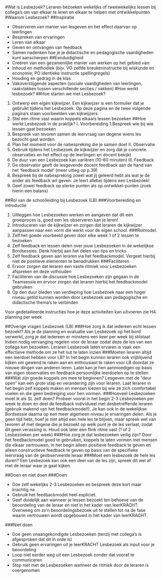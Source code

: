 
#Wat is Lesbezoek?
Leraren bezoeken wekelijks of tweewekelijks lessen bij collega’s om van elkaar te leren en elkaar te helpen met ontwikkelpunten
#Waarom Lesbezoek?
##Inspiratie
- Observeren van manier van lesgeven en het effect daarvan op leerlingen
- Bespreken van ervaringen
- Leren van elkaar
- Geven en ontvangen van feedback
- Samen nadenken hoe je je didactische en pedagogische vaardigheden kunt aanscherpen
##Eenduidigheid
- Creëren van een gezamenlijke manier van werken op het gebied van:
- Inhoud en methodiek (bijv. VO zelfde breukeninstructie bij wiskunde en economie; PO identieke instructie spellingregels)
- Houding en gedrag in de klas
- Vakoverstijgende aspecten (sociale vaardigheden van leerlingen, raakvlakken tussen verschillende secties / vakken)
#Hoe werkt lesbezoek?
##Hoe starten we met Lesbezoek?
1. Ontwerp een eigen kijkwijzer. Een kijkwijzer is een formulier dat je gebruikt tijdens het Lesbezoek. Op deze pagina en de twee volgende pagina’s staan voorbeelden van kijkwijzers.
2. Stel een ritme vast waarin koppels elkaars lessen bezoeken
##Hoe werkt Lesbezoek in de praktijk?
I. Voorbereiding
1.Bespreek wie bij wie lessen gaat bezoeken
2. Bespreek van tevoren samen de leervraag van degene wiens les bezocht gaat worden
3. Plan het moment voor de nabespreking die je samen doet
II. Observatie
1. Gebruik tijdens het Lesbezoek de kijkwijzer en zorg dat je concrete observaties en het effect op de leerlingen en docent bekijkt
2. De duur van een Lesbezoek kan variëren (10-60 minuten)
III. Feedback
1. De observator geeft de lesgevende docent feedback aan de hand van het ‘feedback model’ (meer uitleg op p.39)
2. Bespreek bij de nabespreking zowel wat jij geleerd hebt als wat je de ander als feedback wil geven. Je leert allebei tijdens een Lesbezoek!
3. Geef zowel feedback op sterke punten als op ontwikkel-punten (zoek hierin een balans)

##Rol van de schoolleiding bij Lesbezoek (LB)
###Voorbereiding en introductie
1. Uitleggen hoe Lesbezoeken werken en aangeven dat dit een groeiproces is, goed een les observeren kan je leren!
2. Introduceren van de kijkwijzer en zorgen dat leraren de kijkwijzer aanpassen naar een vorm die werkt voor de eigen school.
###Rolmodel. 
1. Zelf het goede voorbeeld geven door elke week 1 of 2 lessen te bezoeken
2. Zelf feedback en lessen delen over jouw Lesbezoeken in de wekelijkse Bordsessies. Denk hierbij aan het delen van tips en tricks
3. Zelf feedback geven aan leraren via het feedbackmodel. Vergeet hierbij niet de positieve elementen te benadrukken ###Faciliteren
1. Ervoor zorgen dat leraren een vaste ritmiek voor Lesbezoeken afspreken en deze volhouden
2. Faciliteren van de discussie hoe Lesbezoeken zijn gegaan in de Teamsessie en ervoor zorgen dat leraren hierbij het feedbackmodel gebruiken
3. Op den duur bieden van verdieping hoe Lesbezoek naar een hoger niveau getild kunnen worden door Lesbezoek aan pedagogische en didactische thema’s te verbinden 
 
Voor gedetailleerde instructies hoe je deze activiteiten kan uitvoeren zie H4. planning per week

##Overige vragen Lesbezoek (LB)
###Hoe zorg ik dat iedereen echt lessen bezoekt?
Als je de planning en evaluatie van Lesbezoek op het bord verwerkt, zorg je dat iedereen er minstens een keer per week bij stilstaat. Indien nodig vervanging regelen voor de leraar zodat deze de les van een collega kan bezoeken. Leraren Lesbezoek laten ervaren is vaak een effectieve methode om ze het nut te laten inzien 
###Moeten leraren altijd een leerdoel hebben voor LB?
In het begin kunnen leraren ook vrijblijvend kijken om gewend te raken aan en enthousiast te raken voor LB doordat ze nieuwe dingen van anderen leren. 
Later kan je hen aanmoedigen op basis van eigen observaties en feedback persoonlijke leerdoelen op te stellen
###Wat zijn goede koppels om mee te beginnen?
Lesgeven met de “deur open” kan een grote stap en verandering zijn voor leraren. Laat leraren in het begin zelf koppels maken en mensen kiezen bij wie ze zich comfortabel voelen en die geen bedreiging voor hen vormen.
###Hoeveel Lesbezoeken moet ik als SL zelf doen?
Probeer vooral in het begin 2-3 Lesbezoeken per week te doen en deel de feedback individueel met desbetreffende leraren (gebruik makend van het feedbackmodel!). Je kan ook in de wekelijkse Bordsessie daarna op een meer algemeen niveau je ervaringen delen. Als je geen tijd hebt, hoef je niet altijd een hele les te blijven, maar spreek wel van tevoren af met degene die je bezoekt op welk punt je de les verlaat, zodat dit geen verassing is. Houd ook later een flink ritme vast (1 of 2 Lesbezoeken per week)
###Hoe zorg je dat lesbezoeken veilig zijn?
Door het feedbackmodel goed te gebruiken, koppels te laten vormen met mensen die elkaar vertrouwen, in het begin alleen positieve feedback te geven en alleen constructieve feedback te geven op basis van de specifieke leervraag van de geobserveerde leraar
###Moet een lesbezoek de hele les duren?
Een Lesbezoek kan ook een deel van de les zijn, spreek dit wel af met de leraar waar je gaat kijken.

##Doen en niet doen
###Doen
- Doe zelf wekelijks 2-3 Lesbezoeken en bespreek deze kort maar krachtig na
- Gebruik het feedbackmodel heel expliciet.
- Geef duidelijk aan wanneer je lessen bezoekt ten behoeve van de beoordeling van de leraar en niet in het kader van leerKRACHT. Overweeg om zo’n beoordelingsbezoek uit te stellen tot na de fase waarin vertrouwen wordt opgebouwd in het kader van leerKRACHT.

###Niet doen
- Doe geen onaangekondigde Lesbezoeken (tenzij met collega’s is afgesproken dat dit in orde is)
- Gebruik geen ervaringen uit je leerKRACHT Lesbezoek als input voor je beoordeling
- Loop niet eerder weg uit een Lesbezoek zonder dat vooraf te communiceren
- Stop niet met de Lesbezoeken wanneer de ritmiek door de leraren is overgenomen
